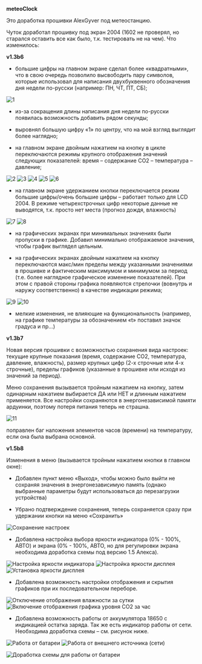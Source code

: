 ﻿**meteoClock**

Это доработка прошивки AlexGyver под метеостанцию.

Чуток доработал прошивку под экран 2004 (1602 не проверял, но старался оставить
все как было, т.к. тестировать не на чем). Что изменилось:

**v1.3b6**

-   большие цифры на главном экране сделал более «квадратными», что в свою
    очередь позволило высвободить пару символов, которые использовал для
    написания двухбуквенного обозначения дня недели по-русски (например: ПН, ЧТ,
    ПТ, СБ);

![1](https://github.com/Norovl/meteoClock/blob/master/ScreenPhoto/136Time.jpg)

-   из-за сокращения длины написания дня недели по-русски появилась возможность
    добавить рядом секунды;

-   выровнял большую цифру «1» по центру, что на мой взгляд выглядит более
    наглядно;

-   на главном экране двойным нажатием на кнопку в цикле переключаются режимы
    крупного отображения значений следующих показателей: время – содержание СО2
    – температура – давление;

![2](https://github.com/Norovl/meteoClock/blob/master/ScreenPhoto/136co2.jpg)
![3](https://github.com/Norovl/meteoClock/blob/master/ScreenPhoto/136temp.jpg)
![4](https://github.com/Norovl/meteoClock/blob/master/ScreenPhoto/136mmhg.jpg)
![5](https://github.com/Norovl/meteoClock/blob/master/ScreenPhoto/136h.jpg)
![6](https://github.com/Norovl/meteoClock/blob/master/ScreenPhoto/136Time.jpg)

-   на главном экране удержанием кнопки переключается режим большие цифры/очень
    большие цифры – работает только для LCD 2004. В режиме четырехстрочных цифр
    некоторые данные не выводятся, т.к. просто нет места (прогноз дождя,
    влажность)

![7](https://github.com/Norovl/meteoClock/blob/master/ScreenPhoto/136BigTime.jpg)
![8](https://github.com/Norovl/meteoClock/blob/master/ScreenPhoto/136BigTemp.jpg)

-   на графических экранах при минимальных значениях были пропуски в графике.
    Добавил минимально отображаемое значения, чтобы график выглядел цельным.

-   на графических экранах двойным нажатием на кнопку переключаются макс/мин
    пределы между указанными значениями в прошивке и фактическим максимумом и
    минимумом за период (т.е. более наглядное графическое изменение
    показателей). При этом с правой стороны графика появляются стрелочки
    (вовнутрь и наружу соответственно) в качестве индикации режима;

![9](https://github.com/Norovl/meteoClock/blob/master/ScreenPhoto/136Grafco2max.jpg)
![10](https://github.com/Norovl/meteoClock/blob/master/ScreenPhoto/136Grafco2.jpg)

-   мелкие изменения, не влияющие на функциональность (например, на графике
    температуры за обозначением «t» поставил значок градуса и пр…)

**v1.3b7**

Новая версия прошивки с возможностью сохранения вида настроек: текущие крупные
показания (время, содержание СО2, температура, давление, влажность), размер
крупных цифр (2-х строчные или 4-х строчные), пределы графиков (указанные в
прошивке или исходя из значений за период).

Меню сохранения вызывается тройным нажатием на кнопку, затем одинарным нажатием
выбирается ДА или НЕТ и длинным нажатием применяется. Все настройки сохраняются
в энергонезависимой памяти ардуинки, поэтому потеря питания теперь не страшна.

![11](https://github.com/Norovl/meteoClock/blob/master/ScreenPhoto/137save.jpg)

поправлен баг наложения элементов часов (времени) на температуру, если она была
выбрана основной.

**v1.5b8**

Изменения в меню (вызывается тройным нажатием кнопки в главном окне):

-   Добавлен пункт меню «Выход», чтобы можно было выйти не сохраняя значения в
    энергонезависимую память (однако выбранные параметры будут использоваться до
    перезагрузки устройства)

-   Убрано подтверждение сохранения, теперь сохраняется сразу при удержании
    кнопки на меню «Сохранить»

![Сохранение настроек](https://github.com/Norovl/meteoClock/blob/master/ScreenPhoto/158Save.jpg)

-   Добавлена настройка выбора яркости индикатора (0% - 100%, АВТО) и экрана 
    (0% - 100%, АВТО, но для регулировки экрана необходима доработка схемы 
    под версию 1.5 Алекса).

![Настройка яркости индикатора](https://github.com/Norovl/meteoClock/blob/master/ScreenPhoto/158LEDBright.jpg)
![Настройка яркости дисплея](https://github.com/Norovl/meteoClock/blob/master/ScreenPhoto/158LCDBright.jpg)
![Установка яркости дисплея](https://github.com/Norovl/meteoClock/blob/master/ScreenPhoto/158LCDBright10.jpg)

-   Добавлена возможность настройки отображения и скрытия графиков при их
    последовательном переборе.

![Отключение отображения влажности за сутки](https://github.com/Norovl/meteoClock/blob/master/ScreenPhoto/158GrafOff.jpg)
![Включение отображения графика уровня СО2 за час](https://github.com/Norovl/meteoClock/blob/master/ScreenPhoto/158GrafOn.jpg)

-   Добавлена возможность работы от аккумулятора 18650 с индикацией остатка
    заряда. Так же есть индикатор работы от сети. Необходима доработка схемы –
    см. рисунок ниже.

![Работа от батареи](https://github.com/Norovl/meteoClock/blob/master/ScreenPhoto/158battery.jpg)
![Работа от внешнего источника (сети)](https://github.com/Norovl/meteoClock/blob/master/ScreenPhoto/158DC.jpg)

![Доработка схемы для работы от батареи](https://github.com/Norovl/meteoClock/blob/master/ScreenPhoto/scheme1.jpg)

